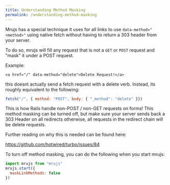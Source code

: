 ```yaml
---
title: Understanding Method Masking
permalink: /understanding-method-masking
---
```


Mrujs has a special technique it uses for all links to use
`data-method="<method>"` using native fetch without having to return a
303 header from your server.

To do so, mrujs will fill any request that is not a `GET` or `POST`
request and "mask" it under a POST request.

Example:

`<a href="/" data-method="delete">Delete Request!</a>`

this doesnt actually send a fetch request with a delete verb. Instead,
its roughly equivalent to the following:

```js
fetch("/", { method: "POST", body: { "_method": "delete" }})
```

This is how Rails handle non-POST / non-GET requests on forms! This
method masking can be turned off, but make sure your server sends back a
303 Header on all redirects otherwise, all requests in the redirect
chain will be delete requests.

Further reading on why this is needed can be found here:

<https://github.com/hotwired/turbo/issues/84>

To turn off method masking, you can do the following when you start
mrujs:

```js
import mrujs from "mrujs"
mrujs.start({
  maskLinkMethods: false
})
```
